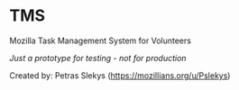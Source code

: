 # TMS
Mozilla Task Management System for Volunteers

*Just a prototype for testing - not for production*

Created by: Petras Slekys (https://mozillians.org/u/Pslekys)